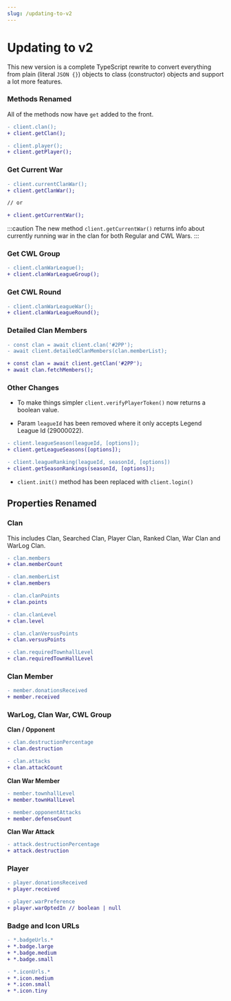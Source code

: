 ```yaml
---
slug: /updating-to-v2
---
```


# Updating to v2

This new version is a complete TypeScript rewrite to convert everything from plain (literal `JSON {}`) objects to class (constructor) objects and support a lot more features.

### Methods Renamed

All of the methods now have `get` added to the front.

```diff
- client.clan();
+ client.getClan();

- client.player();
+ client.getPlayer();
```

### Get Current War

```diff
- client.currentClanWar();
+ client.getClanWar();

// or

+ client.getCurrentWar();
```

:::caution
The new method `client.getCurrentWar()` returns info about currently running war in the clan for both Regular and CWL Wars.
:::

### Get CWL Group

```diff
- client.clanWarLeague();
+ client.clanWarLeagueGroup();
```

### Get CWL Round

```diff
- client.clanWarLeagueWar();
+ client.clanWarLeagueRound();
```

### Detailed Clan Members

```diff
- const clan = await client.clan('#2PP');
- await client.detailedClanMembers(clan.memberList);

+ const clan = await client.getClan('#2PP');
+ await clan.fetchMembers();
```

### Other Changes

-   To make things simpler `client.verifyPlayerToken()` now returns a boolean value.

-   Param `leagueId` has been removed where it only accepts Legend League Id (29000022).

```diff
- client.leagueSeason(leagueId, [options]);
+ client.getLeagueSeasons([options]);

- client.leagueRanking(leagueId, seasonId, [options])
+ client.getSeasonRankings(seasonId, [options]);
```

- `client.init()` method has been replaced with `client.login()`

## Properties Renamed

### Clan

This includes Clan, Searched Clan, Player Clan, Ranked Clan, War Clan and WarLog Clan.

```diff
- clan.members
+ clan.memberCount

- clan.memberList
+ clan.members

- clan.clanPoints
+ clan.points

- clan.clanLevel
+ clan.level

- clan.clanVersusPoints
+ clan.versusPoints

- clan.requiredTownhallLevel
+ clan.requiredTownHallLevel
```

### Clan Member

```diff
- member.donationsReceived
+ member.received
```

### WarLog, Clan War, CWL Group

**Clan / Opponent**

```diff
- clan.destructionPercentage
+ clan.destruction

- clan.attacks
+ clan.attackCount
```

**Clan War Member**

```diff
- member.townhallLevel
+ member.townHallLevel

- member.opponentAttacks
+ member.defenseCount
```

**Clan War Attack**

```diff
- attack.destructionPercentage
+ attack.destruction
```

### Player

```diff
- player.donationsReceived
+ player.received

- player.warPreference
+ player.warOptedIn // boolean | null
```

### Badge and Icon URLs

```diff
- *.badgeUrls.*
+ *.badge.large
+ *.badge.medium
+ *.badge.small

- *.iconUrls.*
+ *.icon.medium
+ *.icon.small
+ *.icon.tiny
```
